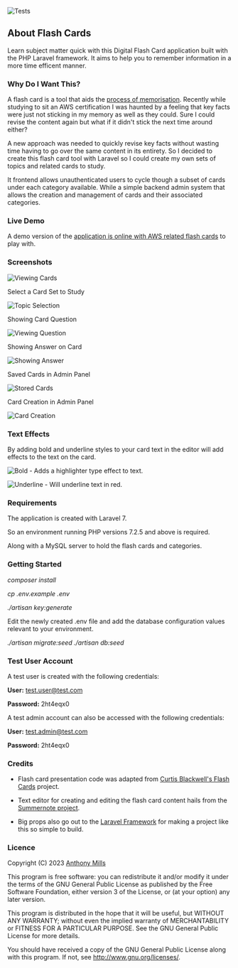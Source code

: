 ![Tests](https://github.com/anthony-mills/flash_cards/workflows/Tests/badge.svg?branch=master)

## About Flash Cards

Learn subject matter quick with this Digital Flash Card application built with the PHP Laravel framework. It aims to help you to remember information in a more time efficent manner. 

### Why Do I Want This?

A flash card is a tool that aids the [process of memorisation](https://en.wikipedia.org/wiki/Flashcard). Recently while studying to sit an AWS certification I was haunted by a feeling that key facts were just not sticking in my memory as well as they could. Sure I could revise the content again but what if it didn't stick the next time around either? 

A new approach was needed to quickly revise key facts without wasting time having to go over the same content in its entirety. So I decided to create this flash card tool with Laravel so I could create my own sets of topics and related cards to study.

It frontend allows unauthenticated users to cycle though a subset of cards under each category available. While a simple backend admin system that allows the creation and management of cards and their associated categories.

### Live Demo

A demo version of the [application is online with AWS related flash cards](https://aws.anthonymills.dev) to play with.

### Screenshots

![Viewing Cards](/screenshots/cards.gif?raw=true "Looking at flash cards")

Select a Card Set to Study

![Topic Selection](/screenshots/1.png?raw=true "Select card set to study")

Showing Card Question

![Viewing Question](/screenshots/2.png?raw=true "Viewing Question")

Showing Answer on Card

![Showing Answer](/screenshots/3.png?raw=true "Showing Answer")

Saved Cards in Admin Panel

![Stored Cards](/screenshots/4.png?raw=true "Stored Cards")

Card Creation in Admin Panel

![Card Creation](/screenshots/5.png?raw=true "Card Creation")

### Text Effects

By adding bold and underline styles to your card text in the editor will add effects to the text on the card.

![Bold - Adds a highlighter type effect to text.](/screenshots/highlight.png?raw=true "Bold - Adds a highlighter type effect to text.")

![Underline - Will underline text in red.](/screenshots/underline.png?raw=true "Underline - Will underline text in red")

### Requirements 

The application is created with Laravel 7.

So an environment running PHP versions 7.2.5 and above is required.

Along with a MySQL server to hold the flash cards and categories.

### Getting Started

*composer install* 

*cp .env.example .env*

*./artisan key:generate*

Edit the newly created .env file and add the database configuration values relevant to your environment.

*./artisan migrate:seed*
*./artisan db:seed*

### Test User Account

A test user is created with the following credentials:

**User:** test.user@test.com

**Password:** 2ht4eqx0

A test admin account can also be accessed with the following credentials:

**User:** test.admin@test.com

**Password:** 2ht4eqx0

### Credits

* Flash card presentation code was adapted from [Curtis Blackwell's Flash Cards](https://github.com/curtisblackwell/flash_cards) project.

* Text editor for creating and editing the flash card content hails from the [Summernote project](https://summernote.org/).

* Big props also go out to the [Laravel Framework](https://laravel.com/) for making a project like this so simple to build.

### Licence

Copyright (C) 2023 [Anthony Mills](http://www.anthony-mills.com)

This program is free software: you can redistribute it and/or modify
it under the terms of the GNU General Public License as published by
the Free Software Foundation, either version 3 of the License, or
(at your option) any later version.

This program is distributed in the hope that it will be useful,
but WITHOUT ANY WARRANTY; without even the implied warranty of
MERCHANTABILITY or FITNESS FOR A PARTICULAR PURPOSE.  See the
GNU General Public License for more details.

You should have received a copy of the GNU General Public License
along with this program.  If not, see <http://www.gnu.org/licenses/>.
